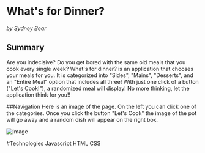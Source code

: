 # What's for Dinner?
*by Sydney Bear*
## Summary

Are you indecisive? Do you get bored with the same old meals that you cook every single week? What's for dinner? is an application that chooses your meals for you. It is categorized into "Sides", "Mains", "Desserts", and an "Entire Meal" option that includes all three! With just one click of a button ("Let's Cook!"), a randomized meal will display! No more thinking, let the application think for you!!

##Navigation
Here is an image of the page. On the left you can click one of the categories. Once you click the button "Let's Cook" the image of the pot will go away and a random dish will appear on the right box.

![image](Docs/Page.png)


#Technologies
Javascript
HTML
CSS
